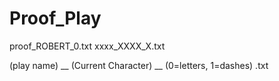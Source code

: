 # Proof_Play

proof_ROBERT_0.txt
xxxx_XXXX_X.txt

(play name) __ (Current Character) __ (0=letters, 1=dashes) .txt
